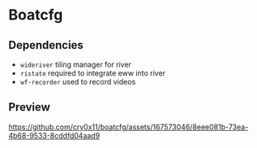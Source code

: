 # Boatcfg
## Dependencies
- `wideriver` tiling manager for river
- `ristate` required to integrate eww into river
- `wf-recorder` used to record videos


## Preview
https://github.com/cry0x11/boatcfg/assets/167573046/8eee081b-73ea-4b68-9533-8cddfd04aad9
